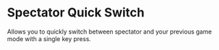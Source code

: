 # Spectator Quick Switch

Allows you to quickly switch between spectator and your previous game mode with a single key press.